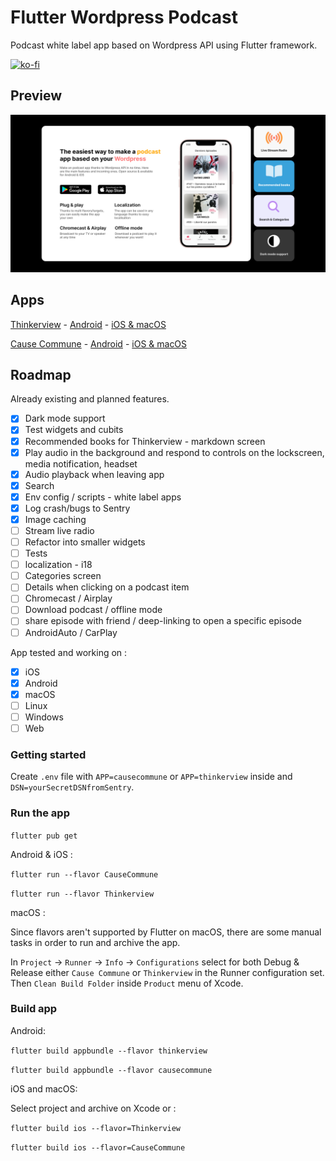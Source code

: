 # Flutter Wordpress Podcast

Podcast white label app based on Wordpress API using Flutter framework.

[![ko-fi](https://www.ko-fi.com/img/githubbutton_sm.svg)](https://ko-fi.com/P5P813IQT)

## Preview

![screenshot](https://github.com/PierreBresson/flutter-wordpress-podcast/blob/main/preview.png)

## Apps

[Thinkerview](https://www.thinkerview.com/) - [Android](https://play.google.com/store/apps/details?id=com.thinkerview&hl=fr) - [iOS & macOS](https://apps.apple.com/us/app/thinkerview/id1406076265?ls=1)

[Cause Commune](https://cause-commune.fm/) - [Android](https://play.google.com/store/apps/details?id=com.cause.commune) - [iOS & macOS](https://apps.apple.com/us/app/cause-commune/id1458650964?ls=1)

## Roadmap

Already existing and planned features.

- [x] Dark mode support
- [x] Test widgets and cubits
- [x] Recommended books for Thinkerview - markdown screen
- [x] Play audio in the background and respond to controls on the lockscreen, media notification, headset
- [x] Audio playback when leaving app
- [x] Search
- [x] Env config / scripts - white label apps
- [x] Log crash/bugs to Sentry
- [x] Image caching
- [ ] Stream live radio
- [ ] Refactor into smaller widgets
- [ ] Tests
- [ ] localization - i18
- [ ] Categories screen
- [ ] Details when clicking on a podcast item
- [ ] Chromecast / Airplay
- [ ] Download podcast / offline mode
- [ ] share episode with friend / deep-linking to open a specific episode
- [ ] AndroidAuto / CarPlay

App tested and working on :

- [x] iOS
- [x] Android
- [x] macOS
- [ ] Linux
- [ ] Windows
- [ ] Web

### Getting started

Create `.env` file with `APP=causecommune` or `APP=thinkerview` inside and `DSN=yourSecretDSNfromSentry`.

### Run the app

`flutter pub get`

Android & iOS :

`flutter run --flavor CauseCommune`

`flutter run --flavor Thinkerview`

macOS :

Since flavors aren't supported by Flutter on macOS, there are some manual tasks in order to run and archive the app.

In `Project` -> `Runner` -> `Info` -> `Configurations` select for both Debug & Release either `Cause Commune` or `Thinkerview` in the Runner configuration set. Then `Clean Build Folder` inside `Product` menu of Xcode.

### Build app

Android:

`flutter build appbundle --flavor thinkerview`

`flutter build appbundle --flavor causecommune`

iOS and macOS:

Select project and archive on Xcode or :

`flutter build ios --flavor=Thinkerview`

`flutter build ios --flavor=CauseCommune`
